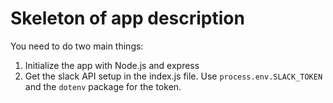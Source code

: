 # Skeleton of app description

You need to do two main things:
1. Initialize the app with Node.js and express
2. Get the slack API setup in the index.js file. Use `process.env.SLACK_TOKEN` and the `dotenv` package for the token.
